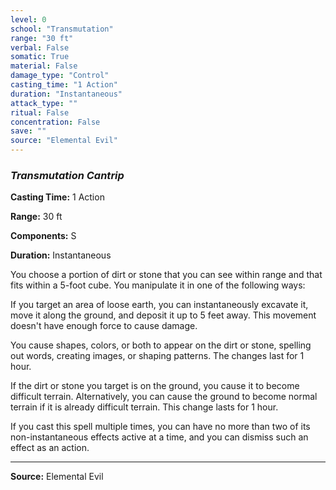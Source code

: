 ```yaml
---
level: 0
school: "Transmutation"
range: "30 ft"
verbal: False
somatic: True
material: False
damage_type: "Control"
casting_time: "1 Action"
duration: "Instantaneous"
attack_type: ""
ritual: False
concentration: False
save: ""
source: "Elemental Evil"
---
```


### *Transmutation Cantrip*

**Casting Time:** 1 Action

**Range:** 30 ft

**Components:** S

**Duration:** Instantaneous

You choose a portion of dirt or stone that you can see within range and that fits within a 5-foot cube. You manipulate it in one of the following ways:
 
  If you target an area of loose earth, you can instantaneously excavate it, move it along the ground, and deposit it up to 5 feet away. This movement doesn't have enough force to cause damage.
 
  You cause shapes, colors, or both to appear on the dirt or stone, spelling out words, creating images, or shaping patterns. The changes last for 1 hour.
 
  If the dirt or stone you target is on the ground, you cause it to become difficult terrain. Alternatively, you can cause the ground to become normal terrain if it is already difficult terrain. This change lasts for 1 hour.
 
 If you cast this spell multiple times, you can have no more than two of its non-instantaneous effects active at a time, and you can dismiss such an effect as an action.

---
**Source:** Elemental Evil
